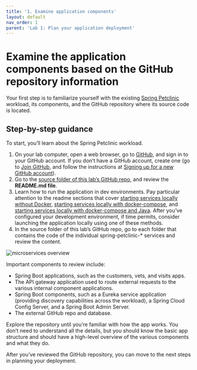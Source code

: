 ```yaml
---
title: '1. Examine application components'
layout: default
nav_order: 1
parent: 'Lab 1: Plan your application deployment'
---
```


# Examine the application components based on the GitHub repository information

Your first step is to familiarize yourself with the existing [Spring Petclinic](https://github.com/spring-petclinic/spring-petclinic-microservices) workload, its components, and the GitHub repository where its source code is located.

## Step-by-step guidance

To start, you’ll learn about the Spring Petclinic workload.

1.  On your lab computer, open a web browser, go to [GitHub](https://github.com), and sign in to your GitHub account. If you don’t have a GitHub account, create one (go to [Join GitHub](https://github.com/join), and follow the instructions at [Signing up for a new GitHub account](https://docs.github.com/en/get-started/signing-up-for-github/signing-up-for-a-new-github-account)).
1.  Go to the [source folder of this lab’s GitHub repo](https://github.com/Azure-Samples/java-on-aca/tree/main/src), and review the **README.md file**.
1.  Learn how to run the application in dev environments. Pay particular attention to the readme sections that cover [starting services locally without Docker](https://github.com/Azure-Samples/java-on-aca/tree/main/src#starting-services-locally-without-docker), [starting services locally with docker-compose](https://github.com/Azure-Samples/java-on-aca/tree/main/src#starting-services-locally-with-docker-compose), and [starting services locally with docker-compose and Java](https://github.com/Azure-Samples/java-on-aca/tree/main/src#starting-services-locally-with-docker-compose-and-java). After you’ve configured your development environment, if time permits, consider launching the application locally using one of these methods.
1.  In the source folder of this lab’s GitHub repo, go to each folder that contains the code of the individual spring-petclinic-\* services and review the content.

![microservices overview](../../images/services.png)

Important components to review include:

-   Spring Boot applications, such as the customers, vets, and visits apps.
-   The API gateway application used to route external requests to the various internal component applications.
-   Spring Boot components, such as a Eureka service application (providing discovery capabilities across the workload), a Spring Cloud Config Server, and a Spring Boot Admin Server.
-   The external GitHub repo and database.

Explore the repository until you’re familiar with how the app works. You don’t need to understand all the details, but you should know the basic app structure and should have a high-level overview of the various components and what they do.

After you’ve reviewed the GitHub repository, you can move to the next steps in planning your deployment.
